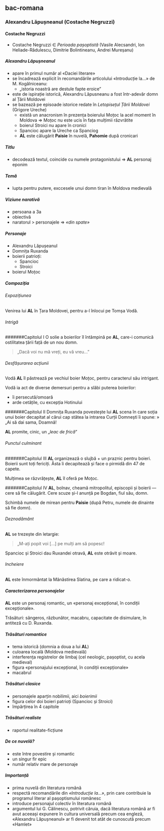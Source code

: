 ## bac-romana

### Alexandru Lăpușneanul (Costache Negruzzi)

#### Costache Negruzzi
+ Costache Negruzzi ∈ *Perioada pașoptistă* (Vasile Alecsandri, Ion Heliade-Rădulescu, Dimitrie Bolintineanu, Andrei Mureșanu)

##### Alexandru Lăpușneanul
+ apare în primul număr al «Daciei literare»
+ se încadrează explicit în recomandările articolului «Introducție la…» de M. Kogălniceanu:
    + „istoria noastră are destule fapte eroice”
+ este de ispirație istorică, Alexandru Lăpusneanu a fost într-adevăr domn al Țării Moldovei
+ se bazează pe episoade istorice redate în *Letopisețul Țării Moldovei* (Grigore Ureche)
    + există un anacronism în prezența boierului Moțoc la acel moment în Moldova ⇒  Moțoc nu este ucis în fața mulțimii răzvrătite
    + boierul Stroici nu apare în cronici
    + Spancioc apare la Ureche ca Spanciog
    + **AL** este călugărit **Paisie** în nuvelă, **Pahomie** după cronicari

##### Titlu
+ decodează textul, coincide cu numele protagonistului ⇒ **AL** personaj eponim

##### Temă
+ lupta pentru putere, exccesele unui domn tiran în Moldova medievală

##### Viziune narativă
+ persoana a 3a
+ obiectivă
+ naratorul > personajele ⇒ *«din spate»*

##### Personaje
+ Alexandru Lăpușeanul
+ Domnița Ruxanda
+ boierii patrioți:
  + Spancioc
  + Stroici
+ boierul Moțoc
##### Compoziția
###### Expozițiunea
Venirea lui **AL** în Țara Moldovei, pentru a-l înlocui pe Tomșa Vodă.
###### Intrigă
#######Capitolul I
O solie a boierilor îl întâmpină pe **AL**, care-i comunică ostilitatea țării față de un nou domn.

> „Dacă voi nu mă vreți, eu vă vreu…”
###### Desfășurarea acțiunii
Vodă **AL** îl păstrează pe vechiul boier Moțoc, pentru caracterul său intrigant.

Vodă ia act de diverse demersuri pentru a slăbi puterea boierilor:
+ îi persecută/omoară
+ arde cetățile, cu excepția Hotinului

#######Capitolul II
Domnița Ruxanda povestește lui **AL** scena în care soția unui boier decapitat al cărui cap stătea la intrarea Curții Domnești îi spune:
» „Ai să dai sama, Doamnă!

**AL** promite, cinic, un „*leac de frică*”

###### Punctul culminant
#######Capitolul III
**AL** organizează o slujbă + un praznic pentru boieri. Boierii sunt toți fericiți. Ăsta îi decapitează și face o pirmidă din 47 de capete.

Mulțimea se răzvrățește, **AL** îl oferă pe Moțoc.

#######Capitolul IV
**AL**, bolnav, cheamă mitropolitul, episcopii și boierii — cere să fie călugărit. Cere scuze și-l anunță pe Bogdan, fiul său, domn.

Schimbă numele de mirean pentru **Paisie** (după Petru, numele de dinainte să fie domn).

###### Deznodământ
**AL** se trezește din letargie:

> „M-ați popit voi [...] pe mulți am să popesc!

Spancioc și Stroici dau Ruxandei otravă, **AL** este otrăvit și moare.

###### Incheiere
**AL** este înmormântat la Mânăstirea Slatina, pe care a ridicat-o.

##### Caracterizarea personajelor
**AL** este un personaj romantic, un «personaj excepțional, în condiții excepționale».

Trăsături: sângeros, răzbunător, macabru, capacitate de disimulare, în antiteză cu D. Ruxanda.

##### Trăsături romantice

+ tema istorică (domnia a doua a lui **AL**)
+ culoarea locală (Moldova medievală)
+ interferența registrelor de limbaj (cel neologic, pașoptist, cu acela medieval)
+ figura «personajului excepțional, în condiții excepționale»
+ macabrul

##### Trăsături clasice
+ personajele aparțin nobilimii, aici *boierimii*
+ figura celor doi boieri patrioți (Spancioc și Stroici)
+ împărțirea în 4 capitole

##### Trăsături realiste
+ raportul realitate-ficțiune

##### De ce nuvelă?
+ este între povestire și romantic
+ un singur fir epic
+ număr relativ mare de personaje

##### Importanță
+ prima nuvelă din literatura română
+ respectă recomandările din *«Introducție la…»*, prin care contribuie la programul literar al pașoptismului românesc
+ introduce personajul colectiv în literatura română
+ argumentul lui G. Călinescu, potrivit căruia, dacă literatura română ar fi avut aceeași expunere în cultura universală precum cea engleză, «Alexandru Lăpușneanul» ar fi devenit tot atât de cunoscută precum «Hamlet»
